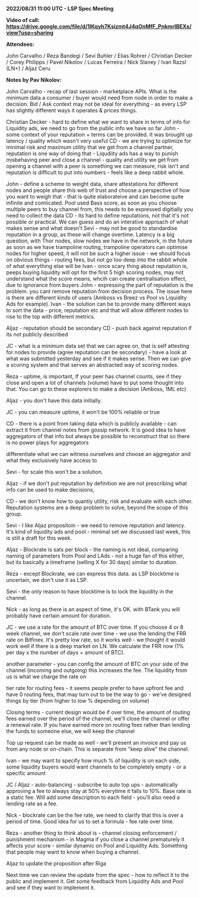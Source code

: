 **2022/08/31 11:00 UTC - LSP Spec Meeting**

**Video of call:** **https://drive.google.com/file/d/1IKqyh7Ksizmt4J4qOnMfF_PnkmrIBEXs/view?usp=sharing**

**Attendees:**

John Carvalho / Reza Bandegi / Sevi Buhler / Elias Rohrer / Christian Decker / Corey Philipps / Pavel Nikolov / Lucas Ferreira / Nick Slaney / Ivan Razsl (LN+) / Aljaz Ceru

**Notes by Pav Nikolov:**

John Carvalho - recap of last session - marketplace APIs. What is the minimum data a consumer / buyer would need from node in order to make a decision. 
Bid / Ask context may not be ideal for everything - as every LSP has slightly different ways it operates & prices things. 

Christian Decker - hard to define what we want to share in terms of info for Liquidity ads, we need to go from the public info we have so far 
John - some context of your reputation + terms can be provided. It was brought up latency / quality which wasn't very useful
CD - we are trying to optimize for minimal risk and maximum utility that we get from a channel partner, reputation is one way of doing that - Liqudiity ads has a way to punish misbehaving peer and close a channel - quality and utility we get from opening a channel with a peer is something we can measure, risk isn't and reputation is difficult to put into numbers - feels like a deep rabbit whole.

John - define a scheme to weight data, share attestations for different nodes and people share this web of trust and choose a perspective of how you want to weigh that - that is quite elaborateive and can become quite infinite and comlicated. Pool used Bass score, as soon as you choose multiple peers to buy channel from, this needs to be expressed digitially you need to collect the data 
CD - its hard to define reputations, not that it's not possible or practical. We can guess and do an interative approach of what makes sense and what doesn't
Sevi - may not be good to standardise reputation in a group, as these will change overtime. Latency is a big question, with Thor nodes, slow nodes we have in the network, in the future as soon as we have trampoline routing, trampoline operators can optimise nodes for higher speed, it will not be such a higher issue - we should focus on obvious things - routing fees, but not go too deep into the rabbit whole of what everything else will be 
Ivan - once scary thing about reputation is, peeps buying liquidity will opt for the first 5 high scoring nodes, may not understand what the score means, whcih can create centralisation effect, due to ignorance from buyers 
John - expressing the part of reputation is the problem. you cant remove reputation from decision process. The issue here is there are different kinds of users (Amboss vs Breez vs Pool  vs Liquidity Ads for example). 
Ivan - the solution can be to provide many different ways to sort the data - price, reputation etc and that will allow different nodes to rise to the top with different metrics. 

Aljaz - reputation should be secondary 
CD - push back against reputation if its not publicly described 

JC - what is a minimum data set that we can agree on, that is self attesting for nodes to provide (agree reputation can be secondary) - have a look at what was submitted yesterday and see if it makes sense. Then we can give a scoring system and that serves an abstracted way of scoring nodes. 

Reza - uptime, is important, If your peer has channel counts, see if they close and open a lot of channels (volume) have to put some thought into that. You can go to these explorers to make a decision (Amboss, 1ML etc)

Aljaz - you don't have this data initially.

JC - you can measure uptime, it won't be 100% reliable or true 

CD - there is a point from taking data which is publicly available - can extract it from channel notes from gossip network. It is good idea to have aggregators of that info but always be possible to reconstruct that so there is no power plays for aggregators 

differentiate what we can witness ourselves and choose an aggregator and what they exclusively have access to 

Sevi - for scale this won't be a solution. 

Aljaz - if we don't put reputation by definition we are not prescribing what info can be used to make decisions, 

CD - we don't know how to quantiy utility, risk and evaluate with each other. Reputation systems are a deep problem to solve, beyond the scope of this group.

Sevi - I like Aljaz propositoin - we need to remove reputation and latency. It's kind of liquidity ads and pool - minimal set we discussed last week, this is still a draft for this week.

Aljaz - Blockrate is sats per block - the naming is not ideal, comparing naming of parameters from Pool and LAds - not a huge fan of this either, but its basically a timeframe (selling X for 30 days) similar to duration. 

Reza - except Blockrate, we can express this data. as LSP blocktime is uncertain, we don't use it as LSP. 

Sevi - the only reason to have blocktime is to lock the liquidity in the channel. 

Nick - as long as there is an aspect of time, it's OK. with BTank you will probably have certain amount for duration.

JC - we use a rate for the amount of BTC over time. If you choose 4 or 8 week channel, we don't scale rate over time - we use the lending the FRR rate on Bitfinex. It's pretty low rate, so it works well - we thought it would work well if there is a deep market on LN. We calculate the FRR now (1% per day x the number of days + amount of BTC). 

another parameter - you can config the amount of BTC on your side of the channel (incoming and outgoing) this increases the fee. The liquidity from us is what we charge the rate on

tier rate for routing fees - it seems people prefer to have upfront fee and have 0 routing fees, that may turn out to be the way to go - we've designed things by tier (from higher to low % depending on volume) 

Closing terms - current design would be if over time, the amount of routing fees earned over the period of the channel, we'll close the channel or offer a renewal rate. If you have earned more on routing fees rather than lending the funds to someone else, we will keep the channel

Top up request can be made as well - we'll present an invoice and pay us from any node or on-chain. This is separate from "keep alive" the channel.

Ivan - we may want to specify how much % of liquidity is on each side, some liquidity buyers would want channels to be completely empty - or a specific amount

JC / Aljaz - auto-balancing - subscribe to auto top ups - automatically approving a fee to always stay at 50% everytime it falls to 10%. Base rate is a static fee. Will add some description to each field - you'll also need a lending rate as a fee. 

Nick - blockrate can be the fee rate, we need to clarify that this is over a period of time. Good idea for us to set a formula - fee rate over time. 

Reza - another thing to think about is - channel closing enforcement / punishment mechanism - in Magma if you close a channel prematurely it affects your score - similar dynamic on Pool and Liquidity Ads. Something that people may want to know when buying a channel.

Aljaz to update the proposition after Riga 

Next time we can review the update from the spec - how to reflect it to the public and implement it. Get some feedback from Liquidity Ads and Pool and see if they want to implement it.
